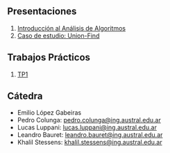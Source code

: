 <!-- ## Programa de la materia -->

<!-- * [Programa](resources/Programa.pdf) -->

## Presentaciones

1. [Introducción al Análisis de Algoritmos](introduction)
1. [Caso de estudio: Union-Find](unionfind)

## Trabajos Prácticos

1. [TP1](practice/1)

<!-- ## Links -->


<!-- ## Parciales -->

<!-- 1. [Examen Nivelador](https://forms.gle/C69Vex6gG9Hch7XG8)  -->
<!-- 2. Primer parcial: 22 de septiembre de 2022 -->
<!-- 3. Segundo parcial: 10 de noviembre de 2022 -->

<!-- ## Alumnos -->

<!-- 1. [Spreadsheet](https://docs.google.com/spreadsheets/d/1fbBcsMlo_-jrtR63DZ4yoNSHmgeZzuc3L9CcDX2SOSc/edit?usp=sharing) -->

<!-- ## TeamCity -->

<!-- - [Link](http://35.85.129.238:443) -->

## Cátedra

<!-- [Link de Discord para consulta martes de 17.30 a 18.30](https://discord.gg/qKMJTMqGt3) -->

* Emilio López Gabeiras
* Pedro Colunga: [pedro.colunga@ing.austral.edu.ar](mailto:pedro.colunga@ing.austral.edu.ar)
* Lucas Luppani: [lucas.luppani@ing.austral.edu.ar](mailto:lucas.luppani@ing.austral.edu.ar)
* Leandro Bauret: [leandro.bauret@ing.austral.edu.ar](mailto:leandro.bauret@ing.austral.edu.ar)
* Khalil Stessens: [khalil.stessens@ing.austral.edu.ar](mailto:khalil.stessens@ing.austral.edu.ar)
